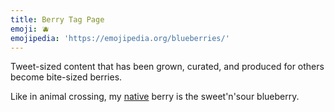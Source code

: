 ```yaml
---
title: Berry Tag Page
emoji: 🫐
emojipedia: 'https://emojipedia.org/blueberries/'
---
```

Tweet-sized content that has been grown, curated, and produced for others become bite-sized berries.

Like in animal crossing, my [native](https://animalcrossing.fandom.com/wiki/Fruit#Native_Fruits) berry is the sweet'n'sour blueberry. 
